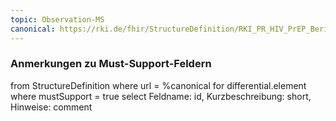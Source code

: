 ```yaml
---
topic: Observation-MS
canonical: https://rki.de/fhir/StructureDefinition/RKI_PR_HIV_PrEP_Bericht_Observation_Laboratory_Study_Chlamydia_Trachomatis
---
```


### Anmerkungen zu Must-Support-Feldern

<fql>
from
	StructureDefinition
where 
    url = %canonical
for differential.element
where mustSupport = true
select
	Feldname: id, Kurzbeschreibung: short, Hinweise: comment
</fql>

